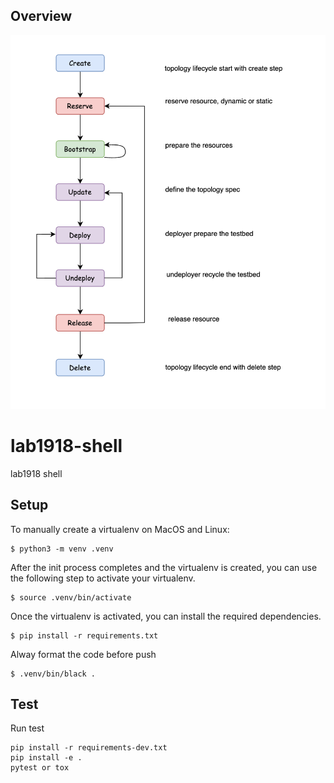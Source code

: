 ## Overview

![architecture](docs/workflow.png)

# lab1918-shell
lab1918 shell


## Setup

To manually create a virtualenv on MacOS and Linux:

```
$ python3 -m venv .venv
```

After the init process completes and the virtualenv is created, you can use the following
step to activate your virtualenv.

```
$ source .venv/bin/activate
```

Once the virtualenv is activated, you can install the required dependencies.

```
$ pip install -r requirements.txt
```

Alway format the code before push

```
$ .venv/bin/black .
```

## Test

Run test

```
pip install -r requirements-dev.txt
pip install -e .
pytest or tox
```